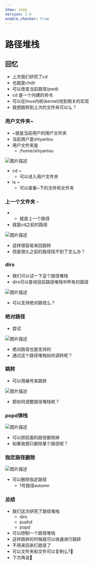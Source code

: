 ```yaml
---
show: step
version: 1.0
enable_checker: true
---
```


# 路径堆栈

## 回忆

- 上次我们研究了cd
- 也就是chdir
- 可以改变当前路径(pwd)
- cd 是一个内建的命令
- 可以在linux内核(kernel)找到相关的实现
- 我想跳转到上次的文件夹可以么？

### 用户文件夹~

- ~就是当前用户的用户文件夹
- 当前用户是shiyanlou
- 用户文件夹是
	- /home/shiyanlou

![图片描述](https://doc.shiyanlou.com/courses/uid1190679-20220914-1663150708359)

- cd ~ 
	- 可以进入用户文件夹
- ls ~
	- 可以查看~下的文件和文件夹

### 上一个文件夹 -

- - 就是上一个路径
- 就是cd之前的路径

![图片描述](https://doc.shiyanlou.com/courses/uid1190679-20220914-1663150830017)

- 这样很容易来回跳转
- 但是很久之前的路径找不到了怎么办？

### dirs

- 我们可以试一下这个路径堆栈
- dirs可以查询目前路径堆栈中所有的路径

![图片描述](https://doc.shiyanlou.com/courses/uid1190679-20220914-1663151624187)

- 可以支持绝对路径么？

### 绝对路径

- 尝试

![图片描述](https://doc.shiyanlou.com/courses/uid1190679-20220914-1663151694787)

- 绝对路径也是支持的
- 通过这个路径堆栈如何调转呢？

### 跳转

- 可以用编号来跳转

![图片描述](https://doc.shiyanlou.com/courses/uid1190679-20220914-1663151764021)

- 那如何调整路径堆栈呢？

### popd弹栈

![图片描述](https://doc.shiyanlou.com/courses/uid1190679-20220914-1663151864064)

- 可以把前面的路径删除掉
- 如果我想只删除某个路径呢？

### 指定路径删除

![图片描述](https://doc.shiyanlou.com/courses/uid1190679-20220914-1663152037191)

- 可以删除指定路径
	- 1号路径autumn

### 总结
- 我们这次研究了路径堆栈
	- dirs
	- pushd
	- popd
- 可以控制一个路径堆栈
- 这样跳转的时候就可以快速进行跳转
- 不用来回来打路径了
- 可以文件夹和文件可以复制么?🤔
- 下次再说👋
